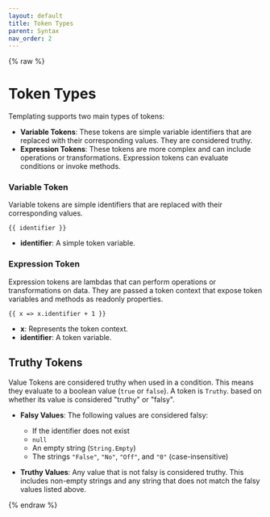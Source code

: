 ```yaml
---
layout: default
title: Token Types
parent: Syntax
nav_order: 2
---
```

{% raw %}
# Token Types

Templating supports two main types of tokens:

- **Variable Tokens**: These tokens are simple variable identifiers that are replaced with their corresponding values. They are considered truthy.
- **Expression Tokens**: These tokens are more complex and can include operations or transformations. Expression tokens can evaluate conditions or invoke methods.

### Variable Token

Variable tokens are simple identifiers that are replaced with their corresponding values.

`{{ identifier }}`

- **identifier**: A simple token variable.

### Expression Token

Expression tokens are lambdas that can perform operations or transformations on data.
They are passed a token context that expose token variables and methods as readonly properties.

`{{ x => x.identifier + 1 }}`

- **x**: Represents the token context.
- **identifier**: A token variable.

## Truthy Tokens

Value Tokens are considered truthy when used in a condition. This means they evaluate to a boolean value
(`true` or `false`). A token is `Truthy`. based on whether its value is considered "truthy" or "falsy". 

- **Falsy Values**: The following values are considered falsy:
   - If the identifier does not exist
   - `null`
   - An empty string (`String.Empty`)
   - The strings `"False"`, `"No"`, `"Off"`, and `"0"` (case-insensitive)

- **Truthy Values**: Any value that is not falsy is considered truthy. This includes non-empty strings 
  and any string that does not match the falsy values listed above.

{% endraw %}